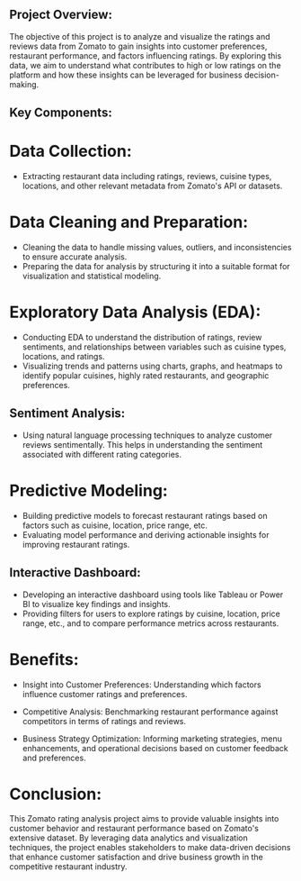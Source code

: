 ## Project Overview:

The objective of this project is to analyze and visualize the ratings and reviews data from Zomato to gain insights into customer preferences, restaurant performance, and factors influencing ratings. By exploring this data, we aim to understand what contributes to high or low ratings on the platform and how these insights can be leveraged for business decision-making.

## Key Components:

# Data Collection:

- Extracting restaurant data including ratings, reviews, cuisine types, locations, and other relevant metadata from Zomato's API or datasets.

# Data Cleaning and Preparation:

- Cleaning the data to handle missing values, outliers, and inconsistencies to ensure accurate analysis.
- Preparing the data for analysis by structuring it into a suitable format for visualization and statistical modeling.

# Exploratory Data Analysis (EDA):

- Conducting EDA to understand the distribution of ratings, review sentiments, and relationships between variables such as cuisine types, locations, and ratings.
- Visualizing trends and patterns using charts, graphs, and heatmaps to identify popular cuisines, highly rated restaurants, and geographic preferences.

## Sentiment Analysis:

- Using natural language processing techniques to analyze customer reviews sentimentally. This helps in understanding the sentiment associated with different rating categories.

# Predictive Modeling:

- Building predictive models to forecast restaurant ratings based on factors such as cuisine, location, price range, etc.
- Evaluating model performance and deriving actionable insights for improving restaurant ratings.

## Interactive Dashboard:

- Developing an interactive dashboard using tools like Tableau or Power BI to visualize key findings and insights.
- Providing filters for users to explore ratings by cuisine, location, price range, etc., and to compare performance metrics across restaurants.

# Benefits:

- Insight into Customer Preferences: Understanding which factors influence customer ratings and preferences.

- Competitive Analysis: Benchmarking restaurant performance against competitors in terms of ratings and reviews.

- Business Strategy Optimization: Informing marketing strategies, menu enhancements, and operational decisions based on customer feedback and preferences.

# Conclusion:
This Zomato rating analysis project aims to provide valuable insights into customer behavior and restaurant performance based on Zomato's extensive dataset. By leveraging data analytics and visualization techniques, the project enables stakeholders to make data-driven decisions that enhance customer satisfaction and drive business growth in the competitive restaurant industry.



